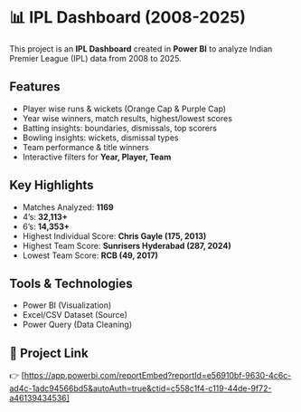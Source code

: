 # 📊 IPL Dashboard (2008-2025)

This project is an **IPL Dashboard** created in **Power BI** to analyze Indian Premier League (IPL) data from 2008 to 2025.  

## Features
- Player wise runs & wickets (Orange Cap & Purple Cap)  
- Year wise winners, match results, highest/lowest scores  
- Batting insights: boundaries, dismissals, top scorers  
- Bowling insights: wickets, dismissal types  
- Team performance & title winners  
- Interactive filters for **Year, Player, Team**

## Key Highlights
- Matches Analyzed: **1169**  
- 4’s: **32,113+** 
- 6’s: **14,353+**  
- Highest Individual Score: **Chris Gayle (175, 2013)**  
- Highest Team Score: **Sunrisers Hyderabad (287, 2024)**  
- Lowest Team Score: **RCB (49, 2017)**  

## Tools & Technologies
- Power BI (Visualization)  
- Excel/CSV Dataset (Source)  
- Power Query (Data Cleaning)

## 🔗 Project Link
👉 [https://app.powerbi.com/reportEmbed?reportId=e56910bf-9630-4c6c-ad4c-1adc94566bd5&autoAuth=true&ctid=c558c1f4-c119-44de-9f72-a46139434536]





